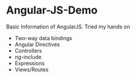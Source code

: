 # Angular-JS-Demo

Basic Information of AngularJS. Tried my hands on

- Two-way data bindings
- Angular Directives
- Controllers
- ng-include
- Expressions
- Views/Routes
